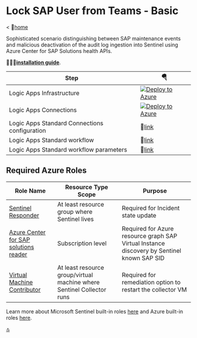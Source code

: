 # Lock SAP User from Teams - Basic

< 🏡[home](../README.md)

Sophisticated scenario distinguishing between SAP maintenance events and malicious deactivation of the audit log ingestion into Sentinel using Azure Center for SAP Solutions health APIs.

👨🏽‍🔧[**installation guide**](../INSTALLATION.md).

| Step | 🪂 |
| --- | --- |
| Logic Apps Infrastructure | [![Deploy to Azure](https://aka.ms/deploytoazurebutton)](https://portal.azure.com/#create/Microsoft.Template/uri/https%3A%2F%2Fraw.githubusercontent.com%2FAzure%2FAzure-Sentinel%2Fmaster%2FSolutions%2FSAP%2FPlaybooks%2FSAPCollectorRemediate-STD%2Fazuredeploy.json) |
| Logic Apps Connections | [![Deploy to Azure](https://aka.ms/deploytoazurebutton)](https://portal.azure.com/#create/Microsoft.Template/uri/https%3A%2F%2Fraw.githubusercontent.com%2FAzure%2FAzure-Sentinel%2Fmaster%2FSolutions%2FSAP%2FPlaybooks%2FSAPCollectorRemediate-STD%2Fazureconnectordeploy.json) |
| Logic Apps Standard Connections configuration | 🔗[link](connections.json) |
| Logic Apps Standard workflow | 🔗[link](workflow.json) |
| Logic Apps Standard workflow parameters | 🔗[link](workflowparameters.json) |

## Required Azure Roles

| Role Name | Resource Type Scope | Purpose |
| --- | --- | --- |
| [Sentinel Responder](https://learn.microsoft.com/azure/role-based-access-control/built-in-roles#microsoft-sentinel-responder) | At least resource group where Sentinel lives | Required for Incident state update |
| [Azure Center for SAP solutions reader](https://learn.microsoft.com/azure/sap/center-sap-solutions/manage-with-azure-rbac) | Subscription level | Required for Azure resource graph SAP Virtual Instance discovery by Sentinel known SAP SID |
| [Virtual Machine Contributor](https://learn.microsoft.com/azure/role-based-access-control/built-in-roles#virtual-machine-contributor) | At least resource group/virtual machine where Sentinel Collector runs | Required for remediation option to restart the collector VM |

Learn more about Microsoft Sentinel built-in roles [here](https://learn.microsoft.com/azure/sentinel/roles) and Azure built-in roles [here](https://learn.microsoft.com/azure/role-based-access-control/built-in-roles).

[🔝](#)
